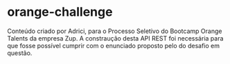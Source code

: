# orange-challenge
Conteúdo criado por Adrici, para o Processo Seletivo do Bootcamp Orange Talents da empresa Zup.
A constraução desta API REST foi necessária para que fosse possível cumprir com o enunciado proposto pelo do desafio em questão.
> 
